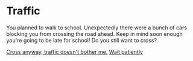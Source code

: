 # Traffic
You planned to walk to school. Unexpectedly there were a bunch of cars blocking you from crossing the road ahead. Keep in mind soon enough you're going to be late for school! Do you still want to cross?

[Cross anyway, traffic doesn't bother me.](accident.md)
[Wait patiently](sink.md)
